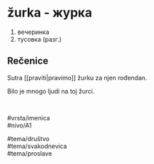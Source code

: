 # žurka - журка

1. вечеринка  
2. тусовка (разг.)

## Rečenice

Sutra [[praviti|pravimo]] žurku za njen rođendan.

Bilo je mnogo ljudi na toj žurci.

<br>

#vrsta/imenica  
#nivo/A1  

#tema/društvo  
#tema/svakodnevica  
#tema/proslave  

